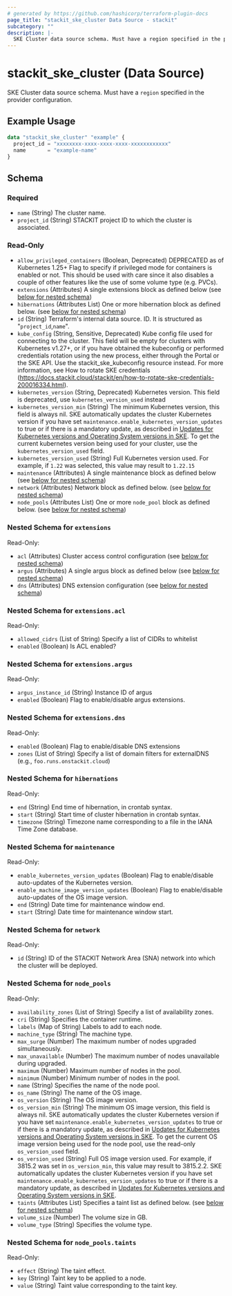 ```yaml
---
# generated by https://github.com/hashicorp/terraform-plugin-docs
page_title: "stackit_ske_cluster Data Source - stackit"
subcategory: ""
description: |-
  SKE Cluster data source schema. Must have a region specified in the provider configuration.
---
```


# stackit_ske_cluster (Data Source)

SKE Cluster data source schema. Must have a `region` specified in the provider configuration.

## Example Usage

```terraform
data "stackit_ske_cluster" "example" {
  project_id = "xxxxxxxx-xxxx-xxxx-xxxx-xxxxxxxxxxxx"
  name       = "example-name"
}
```

<!-- schema generated by tfplugindocs -->
## Schema

### Required

- `name` (String) The cluster name.
- `project_id` (String) STACKIT project ID to which the cluster is associated.

### Read-Only

- `allow_privileged_containers` (Boolean, Deprecated) DEPRECATED as of Kubernetes 1.25+
 Flag to specify if privileged mode for containers is enabled or not.
This should be used with care since it also disables a couple of other features like the use of some volume type (e.g. PVCs).
- `extensions` (Attributes) A single extensions block as defined below (see [below for nested schema](#nestedatt--extensions))
- `hibernations` (Attributes List) One or more hibernation block as defined below. (see [below for nested schema](#nestedatt--hibernations))
- `id` (String) Terraform's internal data source. ID. It is structured as "`project_id`,`name`".
- `kube_config` (String, Sensitive, Deprecated) Kube config file used for connecting to the cluster. This field will be empty for clusters with Kubernetes v1.27+, or if you have obtained the kubeconfig or performed credentials rotation using the new process, either through the Portal or the SKE API. Use the stackit_ske_kubeconfig resource instead. For more information, see How to rotate SKE credentials (https://docs.stackit.cloud/stackit/en/how-to-rotate-ske-credentials-200016334.html).
- `kubernetes_version` (String, Deprecated) Kubernetes version. This field is deprecated, use `kubernetes_version_used` instead
- `kubernetes_version_min` (String) The minimum Kubernetes version, this field is always nil. SKE automatically updates the cluster Kubernetes version if you have set `maintenance.enable_kubernetes_version_updates` to true or if there is a mandatory update, as described in [Updates for Kubernetes versions and Operating System versions in SKE](https://docs.stackit.cloud/stackit/en/version-updates-in-ske-10125631.html). To get the current kubernetes version being used for your cluster, use the `kubernetes_version_used` field.
- `kubernetes_version_used` (String) Full Kubernetes version used. For example, if `1.22` was selected, this value may result to `1.22.15`
- `maintenance` (Attributes) A single maintenance block as defined below (see [below for nested schema](#nestedatt--maintenance))
- `network` (Attributes) Network block as defined below. (see [below for nested schema](#nestedatt--network))
- `node_pools` (Attributes List) One or more `node_pool` block as defined below. (see [below for nested schema](#nestedatt--node_pools))

<a id="nestedatt--extensions"></a>
### Nested Schema for `extensions`

Read-Only:

- `acl` (Attributes) Cluster access control configuration (see [below for nested schema](#nestedatt--extensions--acl))
- `argus` (Attributes) A single argus block as defined below (see [below for nested schema](#nestedatt--extensions--argus))
- `dns` (Attributes) DNS extension configuration (see [below for nested schema](#nestedatt--extensions--dns))

<a id="nestedatt--extensions--acl"></a>
### Nested Schema for `extensions.acl`

Read-Only:

- `allowed_cidrs` (List of String) Specify a list of CIDRs to whitelist
- `enabled` (Boolean) Is ACL enabled?


<a id="nestedatt--extensions--argus"></a>
### Nested Schema for `extensions.argus`

Read-Only:

- `argus_instance_id` (String) Instance ID of argus
- `enabled` (Boolean) Flag to enable/disable argus extensions.


<a id="nestedatt--extensions--dns"></a>
### Nested Schema for `extensions.dns`

Read-Only:

- `enabled` (Boolean) Flag to enable/disable DNS extensions
- `zones` (List of String) Specify a list of domain filters for externalDNS (e.g., `foo.runs.onstackit.cloud`)



<a id="nestedatt--hibernations"></a>
### Nested Schema for `hibernations`

Read-Only:

- `end` (String) End time of hibernation, in crontab syntax.
- `start` (String) Start time of cluster hibernation in crontab syntax.
- `timezone` (String) Timezone name corresponding to a file in the IANA Time Zone database.


<a id="nestedatt--maintenance"></a>
### Nested Schema for `maintenance`

Read-Only:

- `enable_kubernetes_version_updates` (Boolean) Flag to enable/disable auto-updates of the Kubernetes version.
- `enable_machine_image_version_updates` (Boolean) Flag to enable/disable auto-updates of the OS image version.
- `end` (String) Date time for maintenance window end.
- `start` (String) Date time for maintenance window start.


<a id="nestedatt--network"></a>
### Nested Schema for `network`

Read-Only:

- `id` (String) ID of the STACKIT Network Area (SNA) network into which the cluster will be deployed.


<a id="nestedatt--node_pools"></a>
### Nested Schema for `node_pools`

Read-Only:

- `availability_zones` (List of String) Specify a list of availability zones.
- `cri` (String) Specifies the container runtime.
- `labels` (Map of String) Labels to add to each node.
- `machine_type` (String) The machine type.
- `max_surge` (Number) The maximum number of nodes upgraded simultaneously.
- `max_unavailable` (Number) The maximum number of nodes unavailable during upgraded.
- `maximum` (Number) Maximum number of nodes in the pool.
- `minimum` (Number) Minimum number of nodes in the pool.
- `name` (String) Specifies the name of the node pool.
- `os_name` (String) The name of the OS image.
- `os_version` (String) The OS image version.
- `os_version_min` (String) The minimum OS image version, this field is always nil. SKE automatically updates the cluster Kubernetes version if you have set `maintenance.enable_kubernetes_version_updates` to true or if there is a mandatory update, as described in [Updates for Kubernetes versions and Operating System versions in SKE](https://docs.stackit.cloud/stackit/en/version-updates-in-ske-10125631.html). To get the current OS image version being used for the node pool, use the read-only `os_version_used` field.
- `os_version_used` (String) Full OS image version used. For example, if 3815.2 was set in `os_version_min`, this value may result to 3815.2.2. SKE automatically updates the cluster Kubernetes version if you have set `maintenance.enable_kubernetes_version_updates` to true or if there is a mandatory update, as described in [Updates for Kubernetes versions and Operating System versions in SKE](https://docs.stackit.cloud/stackit/en/version-updates-in-ske-10125631.html).
- `taints` (Attributes List) Specifies a taint list as defined below. (see [below for nested schema](#nestedatt--node_pools--taints))
- `volume_size` (Number) The volume size in GB.
- `volume_type` (String) Specifies the volume type.

<a id="nestedatt--node_pools--taints"></a>
### Nested Schema for `node_pools.taints`

Read-Only:

- `effect` (String) The taint effect.
- `key` (String) Taint key to be applied to a node.
- `value` (String) Taint value corresponding to the taint key.
